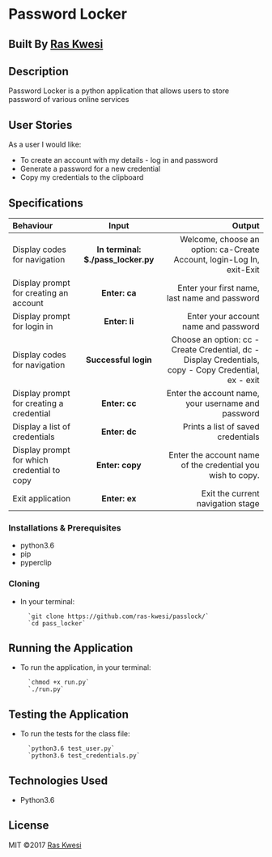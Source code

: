 # Password Locker

## Built By [Ras Kwesi](https://github.com/Ras-Kwesi/)

## Description
Password Locker is a python application that allows users to store password of various online services 

## User Stories

As a user I would like:
* To create an account with my details - log in and password
* Generate a password for a new credential
* Copy my credentials to the clipboard

## Specifications
| Behaviour | Input | Output |
| :---------------- | :---------------: | ------------------: |
| Display codes for navigation | **In terminal: $./pass_locker.py** | Welcome, choose an option: ca-Create Account, login-Log In, exit-Exit |
| Display prompt for creating an account | **Enter: ca** | Enter your first name, last name and password |
| Display prompt for login in | **Enter: li** | Enter your account name and password |
| Display codes for navigation | **Successful login** | Choose an option: cc - Create Credential, dc - Display Credentials, copy - Copy Credential, ex - exit |
| Display prompt for creating a credential | **Enter: cc** | Enter the account name, your username and password |
| Display a list of credentials | **Enter: dc** | Prints a list of saved credentials |
| Display prompt for which credential to copy | **Enter: copy** | Enter the account name of the credential you wish to copy. |
| Exit application | **Enter: ex** | Exit the current navigation stage |


### Installations & Prerequisites
* python3.6
* pip
* pyperclip

### Cloning
* In your terminal:
        
        `git clone https://github.com/ras-kwesi/passlock/`
        `cd pass_locker`

## Running the Application
* To run the application, in your terminal:

        `chmod +x run.py`
        `./run.py`
        
## Testing the Application
* To run the tests for the class file:

        `python3.6 test_user.py`
        `python3.6 test_credentials.py`
## Technologies Used
* Python3.6

## License
MIT &copy;2017 [Ras Kwesi](https://github.com/ras-kwesi/)